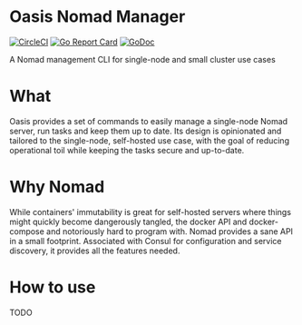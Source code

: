 # Oasis Nomad Manager

[![CircleCI](https://circleci.com/gh/xvello/oasis-nomad/tree/master.svg?style=shield)](https://circleci.com/gh/xvello/oasis-nomad/tree/master)
[![Go Report Card](https://goreportcard.com/badge/github.com/xvello/oasis-nomad)](https://goreportcard.com/report/github.com/xvello/oasis-nomad)
[![GoDoc](https://godoc.org/github.com/xvello/oasis-nomad?status.svg)](https://godoc.org/github.com/xvello/oasis-nomad)

A Nomad management CLI for single-node and small cluster use cases

# What

Oasis provides a set of commands to easily manage a single-node Nomad server,
run tasks and keep them up to date.
Its design is opinionated and tailored to the single-node, self-hosted use case, with
the goal of reducing operational toil while keeping the tasks secure and up-to-date.

# Why Nomad

While containers' immutability is great for self-hosted servers where things might
quickly become dangerously tangled, the docker API and docker-compose and notoriously
hard to program with. Nomad provides a sane API in a small footprint. Associated with
Consul for configuration and service discovery, it provides all the features needed.

# How to use

TODO
